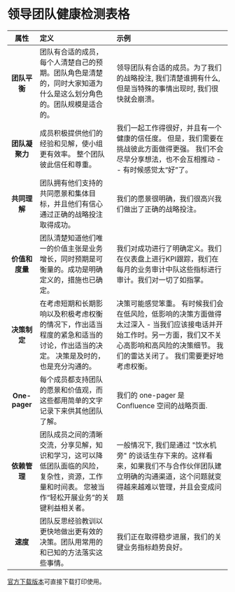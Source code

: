 领导团队健康检测表格
==
|属性|定义|示例|
|:------:|:-----|:-----|
|**团队平衡**|团队有合适的成员，每个人清楚自己的预期。团队角色是清楚的，同时大家知道为什么是这么划分角色的。团队规模是适合的。|领导团队有合适的成员。为了我们的战略投注, 我们清楚谁拥有什么, 但是当特殊的事情出现时, 我们很快就会崩溃。|
|**团队凝聚力**|成员积极提供他们的经验和见解，使小组更有效率。 整个团队彼此信任和尊重。|我们一起工作得很好，并且有一个健康的信任度。 但是，我们需要在挑战彼此方面做得更强。 我们不会尽早分享想法，也不会互相推动 - - 有时候感觉太“好”了。|
|**共同理解**|团队拥有他们支持的共同愿景和集体目标，并且他们有信心通过正确的战略投注取得成功。|我们的愿景很明确，我们很高兴我们做出了正确的战略投注。|
|**价值和度量**|团队清楚知道他们唯一的价值主张是业务增长，同时预期是可衡量的。成功是明确定义的，措施也已确定。|我们对成功进行了明确定义。我们在仪表盘上进行KPI跟踪，我们在每月的业务审计中队这些指标进行审计。我们对一切了如指掌。|
|**决策制定**|在考虑短期和长期影响以及积极考虑权衡的情况下，作出适当程度的紧急和适当的讨论，作出适当的决定。 决策是及时的，也是充分沟通的。|决策可能感觉笨重。 有时候我们会在低风险，低影响的决策方面做得太过深入 - 当我们应该接电话并开始工作时。另一方面，我们又不关心高影响和高风险的决策细节。 我们的雷达关闭了。 我们需要更好地考虑权衡。|
|**One-pager**|每个成员都支持团队的愿景和价值观，而这些都用简单的文字记录下来供其他团队了解。|我们的 one-pager 是 Confluence 空间的战略页面.|
|**依赖管理**|团队成员之间的清晰交流，分享见解，知识和学习，这可以降低团队面临的风险，复杂性，资源，工作量和时间表。 您被当作“轻松开展业务”的关键利益相关者。|一般情况下, 我们是通过 "饮水机旁" 的谈话生存下来的。这样看来，如果我们不与合作伙伴团队建立明确的沟通渠道，这个问题就变得越来越难以管理，并且会变成问题|
|**速度**|团队反思经验教训以更快地做出更有效的决策。团队用常用的和已知的方法落实这些事情。|我们正在取得稳步进展，我们的关键业务指标趋势良好。|

[官方下载版本](https://www.atlassian.com/dam/jcr:687ee7f6-080e-429b-b79a-d5e8bd36b50a/Leadership-team-Health-Monitor.pdf)可直接下载打印使用。
